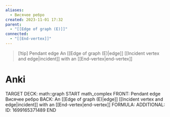 ```yaml
---
aliases:
  - Висячее ребро
created: 2023-11-01 17:32
parent:
  - "[[Edge of graph (E)]]"
connected:
  - "[[End-vertex]]"
---
```


> [!tip] Pendant edge
> An [[Edge of graph (E)|edge]] [[Incident vertex and edge|incident]] with an [[End-vertex|end-vertex]]

# Anki
TARGET DECK: math::graph
START
math_complex
FRONT: Pendant edge
Висячее ребро 
BACK: An [[Edge of graph (E)|edge]] [[Incident vertex and edge|incident]] with an [[End-vertex|end-vertex]]
FORMULA: 
ADDITIONAL:
ID: 1699165371489
END












